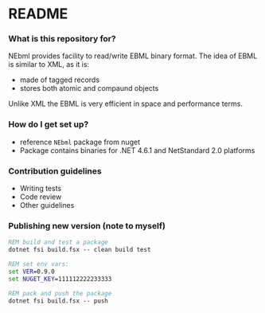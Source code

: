 # README #

### What is this repository for? ###

NEbml provides facility to read/write EBML binary format. The idea of EBML is similar to XML, as it is:

 * made of tagged records
 * stores both atomic and compaund objects

Unlike XML the EBML is very efficient in space and performance terms.

### How do I get set up? ###

* reference `NEbml` package from nuget
* Package contains binaries for .NET 4.6.1 and NetStandard 2.0 platforms

### Contribution guidelines ###

* Writing tests
* Code review
* Other guidelines

### Publishing new version (note to myself)

```cmd
REM build and test a package
dotnet fsi build.fsx -- clean build test

REM set env vars:
set VER=0.9.0
set NUGET_KEY=111112222233333

REM pack and push the package
dotnet fsi build.fsx -- push
```